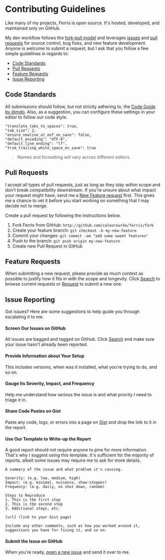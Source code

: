 # Contributing Guidelines

Like many of my projects, Ferris is open source. It's hosted, developed, and maintained only on GitHub.

My dev workflow follows the <a href="http://help.github.com/articles/using-pull-requests" target="_blank">fork-pull model</a> and leverages <a href="http://github.com/caleorourke/ferris/issues" target="_blank">issues</a> and <a href="http://github.com/caleorourke/ferris/pulls" target="_blank">pull requests</a> for source control, bug fixes, and new feature development. Anyone is welcome to submit a request, but I ask that you follow a few simple guidelines in regards to:

* [Code Standards](#code-standards)
* [Pull Requests](#pull-requests)
* [Feature Requests](#feature-requests)
* [Issue Reporting](#issue-reporting)

## Code Standards

All submissions should follow, but not strictly adhering to, the <a href="http://codeguide.co" target="_blank">Code Guide by @mdo</a>. Also, as a suggestion, you can configure these settings in your editor to follow our code style.

~~~
"translate_tabs_to_spaces": true,
"tab_size": 2,
"ensure_newline_at_eof_on_save": false,
"default_encoding": "UTF-8",
"default_line_ending": "lf",
"trim_trailing_white_space_on_save": true
~~~

> Names and formatting will vary across different editors.

## Pull Requests

I accept all types of pull requests, just as long as they stay within scope and don't break compatibility downstream. If you're unsure about what impact your request might have, send me a [New Feature request](#feature-request) first. This gives me a chance to vet it before you start working on something that I may decide not to merge.

Create a pull request by following the instructions below.

1. Fork Ferris from GitHub: `http://github.com/caleorourke/ferris/fork`
2. Create your feature branch: `git checkout -b my-new-feature`
3. Commit your changes: `git commit -am "add some sweet features"`
4. Push to the branch: `git push origin my-new-feature`
5. Create new Pull Request in GitHub

## Feature Requests

When submitting a new request, please provide as much context as possible to justify how it fits in with the scope and longevity. Click <a href="http://github.com/caleorourke/ferris/issues" target="_blank">Search</a> to browse current requests or <a href="http://github.com/caleorourke/ferris/issues/new" target="_blank">Request</a> to submit a new one.

## Issue Reporting

Got issues? Here are some suggestions to help guide you through escalating it to me.

#### Screen Our Issues on GitHub

All issues are bagged and tagged on GitHub. Click <a href="http://github.com/caleorourke/ferris/issues" target="_blank">Search</a> and make sure your issue hasn't already been reported.

#### Provide Information about Your Setup

This includes versions, when was it installed, what you're trying to do, and so on.

#### Gauge Its Severity, Impact, and Frequency

Help me understand how serious the issue is and what priority I need to triage it in.

#### Share Code Pastes on Gist

Paste any code, logs, or errors into a page on <a href="http://gist.github.com" target="_blank">Gist</a> and drop the link to it in the report.

#### Use Our Template to Write-up the Report

A good report should not require anyone to pine for more information. That's why I suggest using this template. It's sufficient for the majority of reports, albeit some issues may require me to ask for more details.

~~~
A summary of the issue and what problem it's causing.

Severity: (e.g. low, medium, high)
Impact: (e.g. minimal, nuisance, show-stopper)
Frequency: (e.g. daily, on shut down, random)

Steps to Reproduce
1. This is the first step
2. This is the second step
3. Additional steps, etc.

[url] (link to your Gist page)

Include any other comments, such as how you worked around it, suggestions you have for fixing it, and so on.
~~~

#### Submit the Issue on GitHub

When you're ready, <a href="http://github.com/caleorourke/ferris/issues/new" target="_blank">open a new issue</a> and send it over to me.
